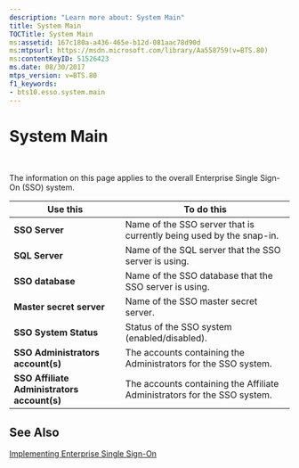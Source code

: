 ```yaml
---
description: "Learn more about: System Main"
title: System Main
TOCTitle: System Main
ms:assetid: 167c180a-a436-465e-b12d-081aac78d90d
ms:mtpsurl: https://msdn.microsoft.com/library/Aa558759(v=BTS.80)
ms:contentKeyID: 51526423
ms.date: 08/30/2017
mtps_version: v=BTS.80
f1_keywords:
- bts10.esso.system.main
---
```


# System Main

 

The information on this page applies to the overall Enterprise Single Sign-On (SSO) system.

<table>
<thead>
<tr class="header">
<th>Use this</th>
<th>To do this</th>
</tr>
</thead>
<tbody>
<tr class="odd">
<td><strong>SSO Server</strong></td>
<td>Name of the SSO server that is currently being used by the snap-in.</td>
</tr>
<tr class="even">
<td><strong>SQL Server</strong></td>
<td>Name of the SQL server that the SSO server is using.</td>
</tr>
<tr class="odd">
<td><strong>SSO database</strong></td>
<td>Name of the SSO database that the SSO server is using.</td>
</tr>
<tr class="even">
<td><strong>Master secret server</strong></td>
<td>Name of the SSO master secret server.</td>
</tr>
<tr class="odd">
<td><strong>SSO System Status</strong></td>
<td>Status of the SSO system (enabled/disabled).</td>
</tr>
<tr class="even">
<td><strong>SSO Administrators account(s)</strong></td>
<td>The accounts containing the Administrators for the SSO system.</td>
</tr>
<tr class="odd">
<td><strong>SSO Affiliate Administrators account(s)</strong></td>
<td>The accounts containing the Affiliate Administrators for the SSO system.</td>
</tr>
</tbody>
</table>


## See Also

[Implementing Enterprise Single Sign-On](https://msdn.microsoft.com/library/aa558712\(v=bts.80\))

